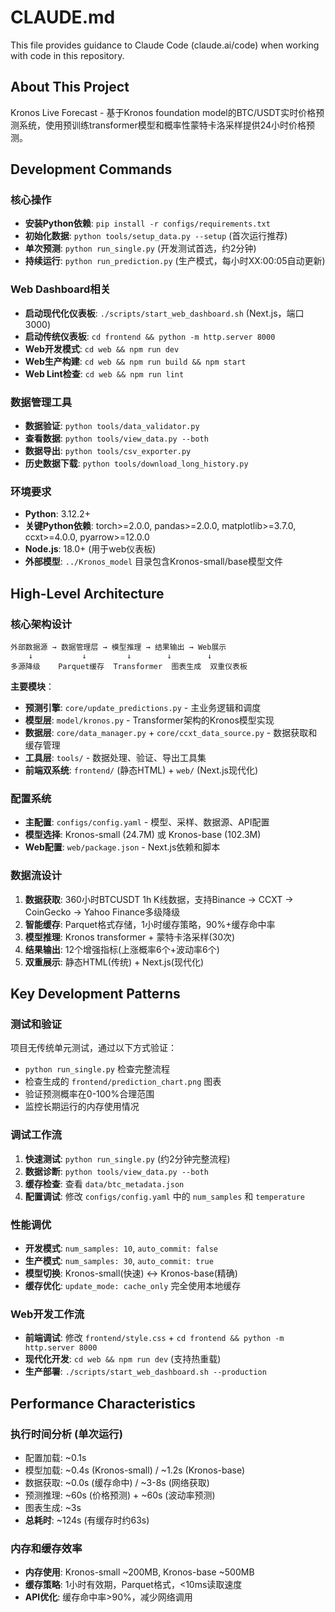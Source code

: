 # CLAUDE.md

This file provides guidance to Claude Code (claude.ai/code) when working with code in this repository.

## About This Project

Kronos Live Forecast - 基于Kronos foundation model的BTC/USDT实时价格预测系统，使用预训练transformer模型和概率性蒙特卡洛采样提供24小时价格预测。

## Development Commands

### 核心操作
- **安装Python依赖**: `pip install -r configs/requirements.txt`
- **初始化数据**: `python tools/setup_data.py --setup` (首次运行推荐)
- **单次预测**: `python run_single.py` (开发测试首选，约2分钟)
- **持续运行**: `python run_prediction.py` (生产模式，每小时XX:00:05自动更新)

### Web Dashboard相关
- **启动现代化仪表板**: `./scripts/start_web_dashboard.sh` (Next.js，端口3000)
- **启动传统仪表板**: `cd frontend && python -m http.server 8000`
- **Web开发模式**: `cd web && npm run dev`
- **Web生产构建**: `cd web && npm run build && npm start`
- **Web Lint检查**: `cd web && npm run lint`

### 数据管理工具
- **数据验证**: `python tools/data_validator.py`
- **查看数据**: `python tools/view_data.py --both`
- **数据导出**: `python tools/csv_exporter.py`
- **历史数据下载**: `python tools/download_long_history.py`

### 环境要求
- **Python**: 3.12.2+
- **关键Python依赖**: torch>=2.0.0, pandas>=2.0.0, matplotlib>=3.7.0, ccxt>=4.0.0, pyarrow>=12.0.0
- **Node.js**: 18.0+ (用于web仪表板)
- **外部模型**: `../Kronos_model` 目录包含Kronos-small/base模型文件

## High-Level Architecture

### 核心架构设计
```
外部数据源 → 数据管理层 → 模型推理 → 结果输出 → Web展示
    ↓           ↓         ↓        ↓        ↓
多源降级    Parquet缓存  Transformer  图表生成  双重仪表板
```

**主要模块**：
- **预测引擎**: `core/update_predictions.py` - 主业务逻辑和调度
- **模型层**: `model/kronos.py` - Transformer架构的Kronos模型实现  
- **数据层**: `core/data_manager.py` + `core/ccxt_data_source.py` - 数据获取和缓存管理
- **工具层**: `tools/` - 数据处理、验证、导出工具集
- **前端双系统**: `frontend/` (静态HTML) + `web/` (Next.js现代化)

### 配置系统
- **主配置**: `configs/config.yaml` - 模型、采样、数据源、API配置
- **模型选择**: Kronos-small (24.7M) 或 Kronos-base (102.3M)
- **Web配置**: `web/package.json` - Next.js依赖和脚本

### 数据流设计
1. **数据获取**: 360小时BTCUSDT 1h K线数据，支持Binance → CCXT → CoinGecko → Yahoo Finance多级降级
2. **智能缓存**: Parquet格式存储，1小时缓存策略，90%+缓存命中率
3. **模型推理**: Kronos transformer + 蒙特卡洛采样(30次)
4. **结果输出**: 12个增强指标(上涨概率6个+波动率6个)
5. **双重展示**: 静态HTML(传统) + Next.js(现代化)

## Key Development Patterns

### 测试和验证
项目无传统单元测试，通过以下方式验证：
- `python run_single.py` 检查完整流程
- 检查生成的 `frontend/prediction_chart.png` 图表
- 验证预测概率在0-100%合理范围
- 监控长期运行的内存使用情况

### 调试工作流
1. **快速测试**: `python run_single.py` (约2分钟完整流程)
2. **数据诊断**: `python tools/view_data.py --both`
3. **缓存检查**: 查看 `data/btc_metadata.json`
4. **配置调试**: 修改 `configs/config.yaml` 中的 `num_samples` 和 `temperature`

### 性能调优
- **开发模式**: `num_samples: 10`, `auto_commit: false`
- **生产模式**: `num_samples: 30`, `auto_commit: true`
- **模型切换**: Kronos-small(快速) ↔ Kronos-base(精确)
- **缓存优化**: `update_mode: cache_only` 完全使用本地缓存

### Web开发工作流
- **前端调试**: 修改 `frontend/style.css` + `cd frontend && python -m http.server 8000`
- **现代化开发**: `cd web && npm run dev` (支持热重载)
- **生产部署**: `./scripts/start_web_dashboard.sh --production`

## Performance Characteristics

### 执行时间分析 (单次运行)
- 配置加载: ~0.1s
- 模型加载: ~0.4s (Kronos-small) / ~1.2s (Kronos-base)  
- 数据获取: ~0.0s (缓存命中) / ~3-8s (网络获取)
- 预测推理: ~60s (价格预测) + ~60s (波动率预测)
- 图表生成: ~3s
- **总耗时**: ~124s (有缓存时约63s)

### 内存和缓存效率
- **内存使用**: Kronos-small ~200MB, Kronos-base ~500MB
- **缓存策略**: 1小时有效期，Parquet格式，<10ms读取速度
- **API优化**: 缓存命中率>90%，减少网络调用